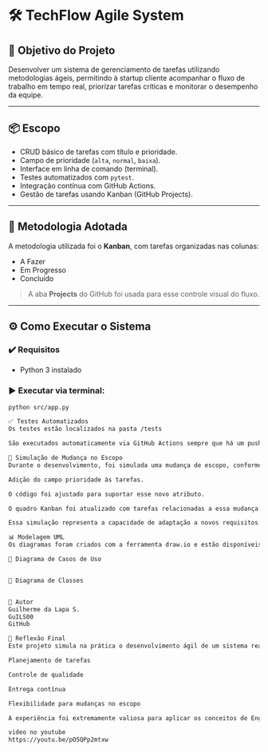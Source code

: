# 🛠️ TechFlow Agile System

## 🎯 Objetivo do Projeto
Desenvolver um sistema de gerenciamento de tarefas utilizando metodologias ágeis, permitindo à startup cliente acompanhar o fluxo de trabalho em tempo real, priorizar tarefas críticas e monitorar o desempenho da equipe.

---

## 📦 Escopo
- CRUD básico de tarefas com título e prioridade.
- Campo de prioridade (`alta`, `normal`, `baixa`).
- Interface em linha de comando (terminal).
- Testes automatizados com `pytest`.
- Integração contínua com GitHub Actions.
- Gestão de tarefas usando Kanban (GitHub Projects).

---

## 🚀 Metodologia Adotada
A metodologia utilizada foi o **Kanban**, com tarefas organizadas nas colunas:

- A Fazer
- Em Progresso
- Concluído

> A aba **Projects** do GitHub foi usada para esse controle visual do fluxo.

---

## ⚙️ Como Executar o Sistema

### ✔️ Requisitos
- Python 3 instalado

### ▶️ Executar via terminal:
```bash
python src/app.py

✅ Testes Automatizados
Os testes estão localizados na pasta /tests

São executados automaticamente via GitHub Actions sempre que há um push no repositório.

🔁 Simulação de Mudança no Escopo
Durante o desenvolvimento, foi simulada uma mudança de escopo, conforme exigido no projeto:

Adição do campo prioridade às tarefas.

O código foi ajustado para suportar esse novo atributo.

O quadro Kanban foi atualizado com tarefas relacionadas a essa mudança.

Essa simulação representa a capacidade de adaptação a novos requisitos.

📊 Modelagem UML
Os diagramas foram criados com a ferramenta draw.io e estão disponíveis na pasta /docs.

📌 Diagrama de Casos de Uso


📌 Diagrama de Classes


👥 Autor
Guilherme da Lapa S.
GuILS00
GitHub

🧠 Reflexão Final
Este projeto simula na prática o desenvolvimento ágil de um sistema real, colocando em ação conhecimentos sobre:

Planejamento de tarefas

Controle de qualidade

Entrega contínua

Flexibilidade para mudanças no escopo

A experiência foi extremamente valiosa para aplicar os conceitos de Engenharia de Software com uma abordagem prática e moderna.

video no youtube
https://youtu.be/pO5QPp2mtxw

